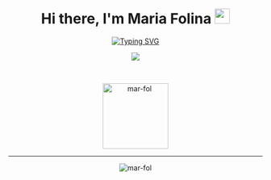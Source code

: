 <h1 align="center">Hi there, I'm Maria Folina <img src = "https://raw.githubusercontent.com/MartinHeinz/MartinHeinz/master/wave.gif" width = 30px> </h1>
<p align="center">
  <a href="https://git.io/typing-svg"><img src="https://readme-typing-svg.demolab.com?font=Fira+Code&duration=4500&pause=1000&color=9A9A9A&center=true&vCenter=true&width=435&lines=Welcome+to+my+GitHub+profile!;Student+at+University+of+Macedonia;Majoring+in+Computer+Science" alt="Typing SVG" /></a>
</p>
<!-- <p align="center">
  <a href= "https://www.linkedin.com/in/maria-theodora-folina-4392a9249/"><img src="https://img.icons8.com/material-outlined/30/000000/linkedin.png"/></a>
  <a href= "https://twitter.com/fol_mary"><img src="https://img.icons8.com/material-outlined/30/000000/twitter.png"/></a>
</p> -->

<p align="center">
  <img align="center" src="https://github-readme-streak-stats.herokuapp.com/?user=mar-fol&theme=architect&hide_border=true"/>
</p>
<br>


<p align="center">
  
  <img align="center" src="https://github-readme-stats.vercel.app/api/top-langs?username=mar-fol&langs_count=10&show_icons=true&locale=en&layout=compact&theme=architect" alt="mar-fol" height="130px"/>
</p>

---------
<p align="center">
  <img src="https://komarev.com/ghpvc/?username=mar-fol&label=Profile%20views&color=CCCCCC&style=plastic" alt="mar-fol" /> 
</p>
